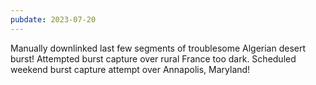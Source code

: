 ```yaml
---
pubdate: 2023-07-20
---
```


Manually downlinked last few segments of troublesome Algerian desert burst!  Attempted burst capture over rural France too dark.  Scheduled weekend burst capture attempt over Annapolis, Maryland!
